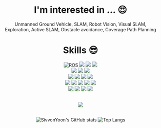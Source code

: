 <div align="center">

# I'm interested in ... :heart_eyes:
Unmanned Ground Vehicle, SLAM, Robot Vision, Visual SLAM, <br> Exploration, Active SLAM, Obstacle avoidance, Coverage Path Planning
<br>

# Skills :sunglasses:

![ROS](https://img.shields.io/badge/ROS-22314E?style=for-the-badge&logo=ros&logoColor=white)
<img src="https://img.shields.io/badge/c++-00599C?style=for-the-badge&logo=c%2B%2B&logoColor=white">
<img src="https://img.shields.io/badge/python-3776AB?style=for-the-badge&logo=python&logoColor=white"> 
<img src="https://img.shields.io/badge/MATLAB-C10018?style=for-the-badge&logo=mathworks&logoColor=white">
<br>
<img src="https://img.shields.io/badge/numpy-013243?style=for-the-badge&logo=numpy&logoColor=white">
<img src="https://img.shields.io/badge/pytorch-EE4C2C?style=for-the-badge&logo=pytorch&logoColor=white">
<img src="https://img.shields.io/badge/tensorflow-FF6F00?style=for-the-badge&logo=tensorflow&logoColor=white">
<br>
<img src="https://img.shields.io/badge/java-007396?style=for-the-badge&logo=java&logoColor=white">
<img src="https://img.shields.io/badge/C-A8B9CC?style=for-the-badge&logo=c&logoColor=white">
<img src="https://img.shields.io/badge/kotlin-7F52FF?style=for-the-badge&logo=kotlin&logoColor=white">
<img src="https://img.shields.io/badge/mysql-4479A1?style=for-the-badge&logo=mysql&logoColor=white">
<br>
<img src="https://img.shields.io/badge/linux-FCC624?style=for-the-badge&logo=linux&logoColor=black">
<img src="https://img.shields.io/badge/github-181717?style=for-the-badge&logo=github&logoColor=white">
<img src="https://img.shields.io/badge/git-F05032?style=for-the-badge&logo=git&logoColor=white">
<img src="https://img.shields.io/badge/anaconda-44A833?style=for-the-badge&logo=anaconda&logoColor=white">
<img src="https://img.shields.io/badge/jupyter-F37626?style=for-the-badge&logo=jupyter&logoColor=white">
<br>
<img src="https://img.shields.io/badge/slack-4A154B?style=for-the-badge&logo=slack&logoColor=white">
<img src="https://img.shields.io/badge/notion-000000?style=for-the-badge&logo=notion&logoColor=white">
<img src="https://img.shields.io/badge/discord-5865F2?style=for-the-badge&logo=discord&logoColor=white">
<img src="https://img.shields.io/badge/duolingo-58CC02?style=for-the-badge&logo=duolingo&logoColor=white">
<br>

<br>

<img src="https://streak-stats.demolab.com?user=SivvonYoon&theme=rose-pine&date_format=%5BY.%5Dn.j&card_width=400&border_radius=10"/>

<br>
<br>

![SivvonYoon's GitHub stats](https://github-readme-stats-beta-murex-86.vercel.app/api?username=SivvonYoon&count_private=true&show_icons=true&theme=dracula&cache_seconds=30)
![Top Langs](https://github-readme-stats.vercel.app/api/top-langs/?username=SivvonYoon&theme=dracula&hide=shell)
</div>

